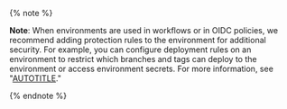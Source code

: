 {% note %}

**Note**: When environments are used in workflows or in OIDC policies, we recommend adding protection rules to the environment for additional security. For example, you can configure deployment rules on an environment to restrict which branches and tags can deploy to the environment or access environment secrets. For more information, see "[AUTOTITLE](/actions/deployment/targeting-different-environments/using-environments-for-deployment#deployment-protection-rules)."

{% endnote %}

